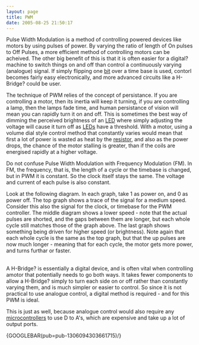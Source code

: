 ```yaml
---
layout: page
title: PWM
date: 2005-08-25 21:50:17
---
```

<p>Pulse Width Modulation is a method of controlling powered devices like motors by using pulses of power. By varying the ratio of length of On pulses to Off Pulses, a more efficient method of controlling motors can be acheived. The other big benefit of this is that it is often easier for a digital<a class="wiki wikinew for-review" title="Create page: digital">?</a> machine to switch things on and off than control a continuously varying (analogue) signal. If simply flipping one <a class="wiki" href="/wiki/bit.html" title="Binary Digit">bit</a> over a time base is used, contorl becomes fairly easy electronically, and more advanced circuits like a H-Bridge<a class="wiki wikinew for-review" title="Create page: H-Bridge">?</a> could be user.
</p>
<p>The technique of PWM relies of the concept of persistance. If you are controlling a motor, then its inertia will keep it turning, if you are controlling a lamp, then the lamps fade time, and human persistance of vision will mean you can rapidly turn it on and off. This is sometimes the best way of dimming the perceived brightness of an <a class="wiki" href="/wiki/led.html" title="Light Emitting Diode">LED</a> where simply adjusting the voltage will cause it turn off as <a class="wiki" href="/wiki/led.html" title="Light Emitting Diode">LEDs</a> have a threshold. With a motor, using a volume dial style control method that constantly varies would mean that first a lot of power is wasted as heat by the <a class="wiki" href="/wiki/resistor.html" title="Resistor">resistor</a>, and also as the power drops, the chance of the motor stalling is greater, than if the coils are energised rapidly at a higher voltage.
</p>
<p>Do not confuse Pulse Width Modulation with Frequency Modulation (FM). In FM, the frequency, that is, the length of a cycle or the timebase is changed, but in PWM it is constant. So the clock itself stays the same. The voltage and current of each pulse is also constant.
</p>
<p>Look at the following diagram. In each graph, take 1 as power on, and 0 as power off. The top graph shows a trace of the signal for a medium speed. Consider this also the signal for the clock, or timebase for the PWM controller. The middle diagram shows a lower speed - note that the actual pulses are shorted, and the gaps between them are longer, but each whole cycle still matches those of the graph above. The last graph shows something being driven for higher speed (or brightness). Note again that each whole cycle is the same as the top graph, but that the up pulses are now much longer - meaning that for each cycle, the motor gets more power, and turns furthar or faster.
</p>
<p>
<br/>A H-Bridge<a class="wiki wikinew for-review" title="Create page: H-Bridge">?</a> is essentially a digital device, and is often vital when controlling amotor that potentially needs to go both ways. It takes fewer components to allow a H-Bridge<a class="wiki wikinew for-review" title="Create page: H-Bridge">?</a> simply to turn each side on or off rather than constantly varying them, and is much simpler or easier to control. So since it is not practical to use analogue control, a digital method is required - and for this PWM is ideal.
</p>
<p>This is just as well, because analogue control would also require any <a a="" brain")="" class="wiki" for="" href="/wiki/microcontroller.html" robot"="" title="A programmable digital controller (or ">microcontrollers</a> to use D to A's, which are expensive and take up a lot of output ports.
</p>
<p>{GOOGLEBAR(pub=pub-1306094303661715)/}
</p>
